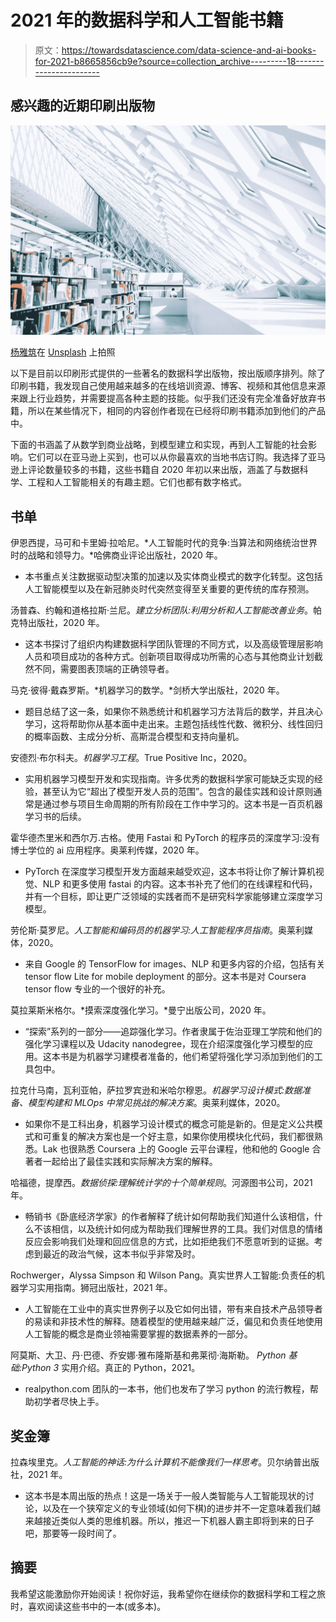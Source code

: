# 2021 年的数据科学和人工智能书籍

> 原文：<https://towardsdatascience.com/data-science-and-ai-books-for-2021-b8665856cb9e?source=collection_archive---------18----------------------->

## 感兴趣的近期印刷出版物

![](img/3e9f55fff70e7d01de35a6afe1fcf5bb.png)

[杨雅筑](https://unsplash.com/@sylviasyang?utm_source=medium&utm_medium=referral)在 [Unsplash](https://unsplash.com?utm_source=medium&utm_medium=referral) 上拍照

以下是目前以印刷形式提供的一些著名的数据科学出版物，按出版顺序排列。除了印刷书籍，我发现自己使用越来越多的在线培训资源、博客、视频和其他信息来源来跟上行业趋势，并需要提高各种主题的技能。似乎我们还没有完全准备好放弃书籍，所以在某些情况下，相同的内容创作者现在已经将印刷书籍添加到他们的产品中。

下面的书涵盖了从数学到商业战略，到模型建立和实现，再到人工智能的社会影响。它们可以在亚马逊上买到，也可以从你最喜欢的当地书店订购。我选择了亚马逊上评论数量较多的书籍，这些书籍自 2020 年初以来出版，涵盖了与数据科学、工程和人工智能相关的有趣主题。它们也都有数字格式。

## 书单

伊恩西提，马可和卡里姆·拉哈尼。*人工智能时代的竞争:当算法和网络统治世界时的战略和领导力。*哈佛商业评论出版社，2020 年。

*   本书重点关注数据驱动型决策的加速以及实体商业模式的数字化转型。这包括人工智能模型以及在新冠肺炎时代突然变得至关重要的更传统的库存预测。

汤普森、约翰和道格拉斯·兰尼。*建立分析团队:利用分析和人工智能改善业务*。帕克特出版社，2020 年。

*   这本书探讨了组织内构建数据科学团队管理的不同方式，以及高级管理层影响人员和项目成功的各种方式。创新项目取得成功所需的心态与其他商业计划截然不同，需要图表顶端的正确领导者。

马克·彼得·戴森罗斯。*机器学习的数学。*剑桥大学出版社，2020 年。

*   题目总结了这一条，如果你不熟悉统计和机器学习方法背后的数学，并且决心学习，这将帮助你从基本面中走出来。主题包括线性代数、微积分、线性回归的概率函数、主成分分析、高斯混合模型和支持向量机。

安德烈·布尔科夫。*机器学习工程*。True Positive Inc，2020。

*   实用机器学习模型开发和实现指南。许多优秀的数据科学家可能缺乏实现的经验，甚至认为它“超出了模型开发人员的范围”。包含的最佳实践和设计原则通常是通过参与项目生命周期的所有阶段在工作中学习的。这本书是一百页机器学习书的后续。

霍华德杰里米和西尔万.古格。使用 Fastai 和 PyTorch 的程序员的深度学习:没有博士学位的 ai 应用程序。奥莱利传媒，2020 年。

*   PyTorch 在深度学习模型开发方面越来越受欢迎，这本书将让你了解计算机视觉、NLP 和更多使用 fastai 的内容。这本书补充了他们的在线课程和代码，并有一个目标，即让更广泛领域的实践者而不是研究科学家能够建立深度学习模型。

劳伦斯·莫罗尼。*人工智能和编码员的机器学习:人工智能程序员指南*。奥莱利媒体，2020。

*   来自 Google 的 TensorFlow for images、NLP 和更多内容的介绍，包括有关 tensor flow Lite for mobile deployment 的部分。这本书是对 Coursera tensor flow 专业的一个很好的补充。

莫拉莱斯米格尔。*摸索深度强化学习。*曼宁出版公司，2020 年。

*   “探索”系列的一部分——追踪强化学习。作者隶属于佐治亚理工学院和他们的强化学习课程以及 Udacity nanodegree，现在介绍深度强化学习模型的应用。这本书是为机器学习建模者准备的，他们希望将强化学习添加到他们的工具包中。

拉克什马南，瓦利亚帕，萨拉罗宾逊和米哈尔穆恩。*机器学习设计模式:数据准备、模型构建和 MLOps 中常见挑战的解决方案*。奥莱利媒体，2020。

*   如果你不是工科出身，机器学习设计模式的概念可能是新的。但是定义公共模式和可重复的解决方案也是一个好主意，如果你使用模块化代码，我们都很熟悉。Lak 也很熟悉 Coursera 上的 Google 云平台课程，他和他的 Google 合著者一起给出了最佳实践和实际解决方案的解释。

哈福德，提摩西。*数据侦探:理解统计学的十个简单规则*。河源图书公司，2021 年。

*   畅销书《卧底经济学家》的作者解释了统计如何帮助我们知道什么该相信，什么不该相信，以及统计如何成为帮助我们理解世界的工具。我们对信息的情绪反应会影响我们处理和回应信息的方式，比如拒绝我们不愿意听到的证据。考虑到最近的政治气候，这本书似乎非常及时。

Rochwerger，Alyssa Simpson 和 Wilson Pang。真实世界人工智能:负责任的机器学习实用指南。狮冠出版社，2021 年。

*   人工智能在工业中的真实世界例子以及它如何出错，带有来自技术产品领导者的易读和非技术性的解释。随着模型的使用越来越广泛，偏见和负责任地使用人工智能的概念是商业领袖需要掌握的数据素养的一部分。

阿莫斯、大卫、丹·巴德、乔安娜·雅布隆斯基和弗莱彻·海斯勒。 *Python 基础:Python 3* 实用介绍。真正的 Python，2021。

*   realpython.com 团队的一本书，他们也发布了学习 python 的流行教程，帮助初学者尽快上手。

## 奖金簿

拉森埃里克。*人工智能的神话:为什么计算机不能像我们一样思考*。贝尔纳普出版社，2021 年。

*   这本书是本周出版的热点！这是一场关于一般人类智能与人工智能现状的讨论，以及在一个狭窄定义的专业领域(如何下棋)的进步并不一定意味着我们越来越接近类似人类的思维机器。所以，推迟一下机器人霸主即将到来的日子吧，那要等一段时间了。

## 摘要

我希望这能激励你开始阅读！祝你好运，我希望你在继续你的数据科学和工程之旅时，喜欢阅读这些书中的一本(或多本)。